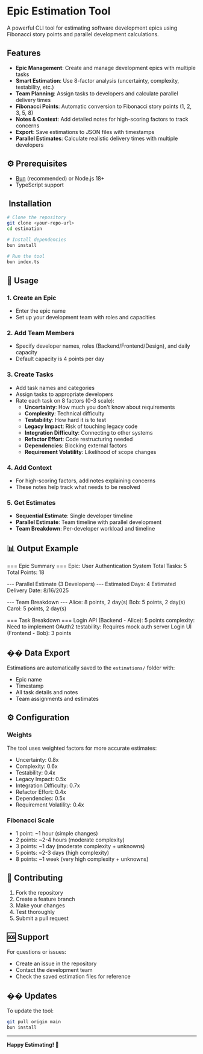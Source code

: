 # Epic Estimation Tool

A powerful CLI tool for estimating software development epics using Fibonacci story points and parallel development calculations.

## Features

- **Epic Management**: Create and manage development epics with multiple tasks
- **Smart Estimation**: Use 8-factor analysis (uncertainty, complexity, testability, etc.)
- **Team Planning**: Assign tasks to developers and calculate parallel delivery times
- **Fibonacci Points**: Automatic conversion to Fibonacci story points (1, 2, 3, 5, 8)
- **Notes & Context**: Add detailed notes for high-scoring factors to track concerns
- **Export**: Save estimations to JSON files with timestamps
- **Parallel Estimates**: Calculate realistic delivery times with multiple developers

## ⚙️ Prerequisites

- [Bun](https://bun.sh/) (recommended) or Node.js 18+
- TypeScript support

## ️ Installation

```bash
# Clone the repository
git clone <your-repo-url>
cd estimation

# Install dependencies
bun install

# Run the tool
bun index.ts
```

## 📖 Usage

### 1. Create an Epic

- Enter the epic name
- Set up your development team with roles and capacities

### 2. Add Team Members

- Specify developer names, roles (Backend/Frontend/Design), and daily capacity
- Default capacity is 4 points per day

### 3. Create Tasks

- Add task names and categories
- Assign tasks to appropriate developers
- Rate each task on 8 factors (0-3 scale):
  - **Uncertainty**: How much you don't know about requirements
  - **Complexity**: Technical difficulty
  - **Testability**: How hard it is to test
  - **Legacy Impact**: Risk of touching legacy code
  - **Integration Difficulty**: Connecting to other systems
  - **Refactor Effort**: Code restructuring needed
  - **Dependencies**: Blocking external factors
  - **Requirement Volatility**: Likelihood of scope changes

### 4. Add Context

- For high-scoring factors, add notes explaining concerns
- These notes help track what needs to be resolved

### 5. Get Estimates

- **Sequential Estimate**: Single developer timeline
- **Parallel Estimate**: Team timeline with parallel development
- **Team Breakdown**: Per-developer workload and timeline

## 📊 Output Example

=== Epic Summary ===
Epic: User Authentication System
Total Tasks: 5
Total Points: 18

--- Parallel Estimate (3 Developers) ---
Estimated Days: 4
Estimated Delivery Date: 8/16/2025

--- Team Breakdown ---
Alice: 8 points, 2 day(s)
Bob: 5 points, 2 day(s)
Carol: 5 points, 2 day(s)

=== Task Breakdown ===
Login API (Backend - Alice): 5 points
complexity: Need to implement OAuth2
testability: Requires mock auth server
Login UI (Frontend - Bob): 3 points

## �� Data Export

Estimations are automatically saved to the `estimations/` folder with:

- Epic name
- Timestamp
- All task details and notes
- Team assignments and estimates

## ⚙️ Configuration

### Weights

The tool uses weighted factors for more accurate estimates:

- Uncertainty: 0.8x
- Complexity: 0.6x
- Testability: 0.4x
- Legacy Impact: 0.5x
- Integration Difficulty: 0.7x
- Refactor Effort: 0.4x
- Dependencies: 0.5x
- Requirement Volatility: 0.4x

### Fibonacci Scale

- 1 point: ~1 hour (simple changes)
- 2 points: ~2-4 hours (moderate complexity)
- 3 points: ~1 day (moderate complexity + unknowns)
- 5 points: ~2-3 days (high complexity)
- 8 points: ~1 week (very high complexity + unknowns)

## 🤝 Contributing

1. Fork the repository
2. Create a feature branch
3. Make your changes
4. Test thoroughly
5. Submit a pull request

## 🆘 Support

For questions or issues:

- Create an issue in the repository
- Contact the development team
- Check the saved estimation files for reference

## �� Updates

To update the tool:

```bash
git pull origin main
bun install
```

---

**Happy Estimating! 🎯**
